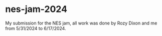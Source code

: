 # nes-jam-2024
My submission for the NES jam, all work was done by Rozy Dixon and me from 5/31/2024 to 6/17/2024.